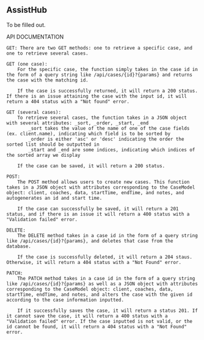 ## AssistHub

To be filled out.

API DOCUMENTATION

    GET: There are two GET methods: one to retrieve a specific case, and one to retrieve several cases. 

    GET (one case):
        For the specific case, the function simply takes in the case id in the form of a query string like /api/cases/{id}?{params} and returns the case with the matching id.

        If the case is successfully returned, it will return a 200 status. If there is an issue attaining the case with the input id, it will return a 404 status with a "Not found" error.

    GET (several cases):
        To retrieve several cases, the function takes in a JSON object with several attributes: _sort, _order, _start, _end
            _sort takes the value of the name of one of the case fields (ex. client.name), indicating which field is to be sorted by
            _order is either 'asc' or 'desc' indicating the order the sorted list should be outputted in 
            _start and _end are some indices, indicating which indices of the sorted array we display

        If the case can be saved, it will return a 200 status.

    POST:
        The POST method allows users to create new cases. This function takes in a JSON object with attributes corresponding to the CaseModel object: client, coaches, data, startTime, endTime, and notes, and autogenerates an id and start time. 
        
        If the case can successfully be saved, it will return a 201 status, and if there is an issue it will return a 400 status with a "Validation failed" error.

    DELETE:
        The DELETE method takes in a case id in the form of a query string like /api/cases/{id}?{params}, and deletes that case from the database.

        If the case is successfully deleted, it will return a 204 staus. Otherwise, it will return a 404 status with a "Not Found" error.

    PATCH:
        The PATCH method takes in a case id in the form of a query string like /api/cases/{id}?{params} as well as a JSON object with attributes corresponding to the CaseModel object: client, coaches, data, startTime, endTime, and notes, and alters the case with the given id according to the case information inputted. 
        
        If it successfully saves the case, it will return a status 201. If it cannot save the case, it will return a 400 status with a "Validation failed" error. If the case inputted is not valid, or the id cannot be found, it will return a 404 status with a "Not Found" error.